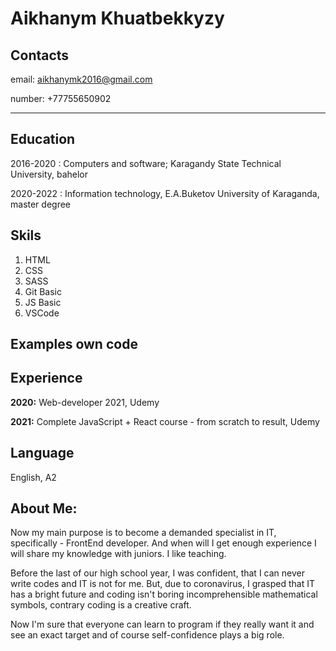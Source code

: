 Aikhanym Khuatbekkyzy
=====================

Contacts
----------
email: aikhanymk2016@gmail.com

number: +77755650902

------------------------------------------

Education
-----------
2016-2020
: Computers and software; Karagandy State Technical University, bahelor

2020-2022
: Information technology, E.A.Buketov University of Karaganda, master degree

Skils
-------
1. HTML
2. CSS
3. SASS
4. Git Basic
5. JS Basic
6. VSCode

Examples own code
-------------------


Experience
------------
**2020:** Web-developer 2021, Udemy

**2021:** Complete JavaScript + React course - from scratch to result, Udemy 

Language
----------
English, A2

About Me:
-----------
Now my main purpose is to become a demanded specialist in IT, specifically - FrontEnd developer. And when will I get enough experience I will share my knowledge with juniors. I like teaching. 

Before the last of our high school year, I was confident, that I can never write codes and IT is not for me. But, due to coronavirus, I grasped that IT has a bright future and coding isn't boring incomprehensible mathematical symbols, contrary coding is a creative craft. 

Now I'm sure that everyone can learn to program if they really want it and see an exact target and of course self-confidence plays a big role.